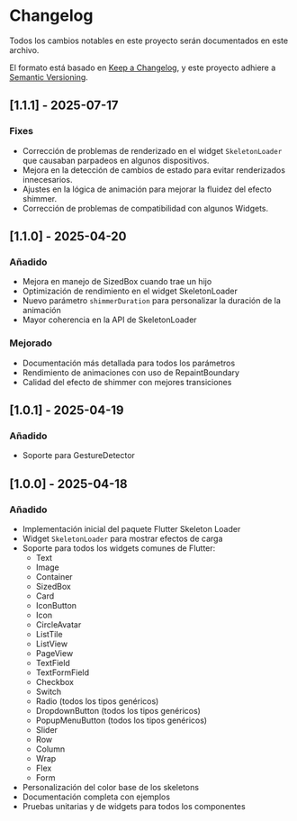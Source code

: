 # Changelog

Todos los cambios notables en este proyecto serán documentados en este archivo.

El formato está basado en [Keep a Changelog](https://keepachangelog.com/es/1.0.0/),
y este proyecto adhiere a [Semantic Versioning](https://semver.org/spec/v2.0.0.html).

## [1.1.1] - 2025-07-17

### Fixes
- Corrección de problemas de renderizado en el widget `SkeletonLoader` que causaban parpadeos en algunos dispositivos.
- Mejora en la detección de cambios de estado para evitar renderizados innecesarios.
- Ajustes en la lógica de animación para mejorar la fluidez del efecto shimmer.
- Corrección de problemas de compatibilidad con algunos Widgets.

## [1.1.0] - 2025-04-20

### Añadido
- Mejora en manejo de SizedBox cuando trae un hijo
- Optimización de rendimiento en el widget SkeletonLoader
- Nuevo parámetro `shimmerDuration` para personalizar la duración de la animación
- Mayor coherencia en la API de SkeletonLoader

### Mejorado
- Documentación más detallada para todos los parámetros
- Rendimiento de animaciones con uso de RepaintBoundary
- Calidad del efecto de shimmer con mejores transiciones

## [1.0.1] - 2025-04-19

### Añadido
- Soporte para GestureDetector

## [1.0.0] - 2025-04-18

### Añadido
- Implementación inicial del paquete Flutter Skeleton Loader
- Widget `SkeletonLoader` para mostrar efectos de carga
- Soporte para todos los widgets comunes de Flutter:
  - Text
  - Image
  - Container
  - SizedBox
  - Card
  - IconButton
  - Icon
  - CircleAvatar
  - ListTile
  - ListView
  - PageView
  - TextField
  - TextFormField
  - Checkbox
  - Switch
  - Radio (todos los tipos genéricos)
  - DropdownButton (todos los tipos genéricos)
  - PopupMenuButton (todos los tipos genéricos)
  - Slider
  - Row
  - Column
  - Wrap
  - Flex
  - Form
- Personalización del color base de los skeletons
- Documentación completa con ejemplos
- Pruebas unitarias y de widgets para todos los componentes
